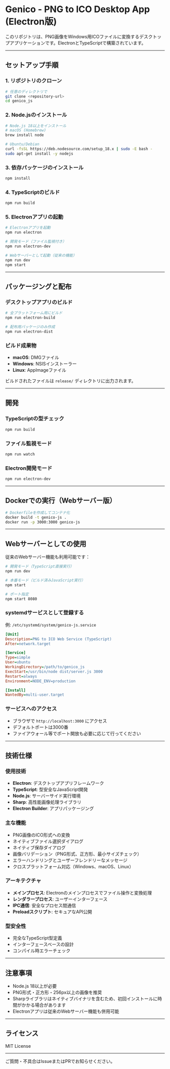 # Genico - PNG to ICO Desktop App (Electron版)

このリポジトリは、PNG画像をWindows用ICOファイルに変換するデスクトップアプリケーションです。ElectronとTypeScriptで構築されています。

---

## セットアップ手順

### 1. リポジトリのクローン

```bash
# 任意のディレクトリで
git clone <repository-url>
cd genico_js
```

### 2. Node.jsのインストール

```bash
# Node.js 18以上をインストール
# macOS (Homebrew)
brew install node

# Ubuntu/Debian
curl -fsSL https://deb.nodesource.com/setup_18.x | sudo -E bash -
sudo apt-get install -y nodejs
```

### 3. 依存パッケージのインストール

```bash
npm install
```

### 4. TypeScriptのビルド

```bash
npm run build
```

### 5. Electronアプリの起動

```bash
# Electronアプリを起動
npm run electron

# 開発モード（ファイル監視付き）
npm run electron-dev

# Webサーバーとして起動（従来の機能）
npm run dev
npm start
```

---

## パッケージングと配布

### デスクトップアプリのビルド

```bash
# 全プラットフォーム用にビルド
npm run electron-build

# 配布用パッケージのみ作成
npm run electron-dist
```

### ビルド成果物

- **macOS**: DMGファイル
- **Windows**: NSISインストーラー
- **Linux**: AppImageファイル

ビルドされたファイルは `release/` ディレクトリに出力されます。

---

## 開発

### TypeScriptの型チェック

```bash
npm run build
```

### ファイル監視モード

```bash
npm run watch
```

### Electron開発モード

```bash
npm run electron-dev
```

---

## Dockerでの実行（Webサーバー版）

```bash
# Dockerfileを作成してコンテナ化
docker build -t genico-js .
docker run -p 3000:3000 genico-js
```

---

## Webサーバーとしての使用

従来のWebサーバー機能も利用可能です：

```bash
# 開発モード（TypeScript直接実行）
npm run dev

# 本番モード（ビルド済みJavaScript実行）
npm start

# ポート指定
npm start 8080
```

### systemdサービスとして登録する

例: `/etc/systemd/system/genico-js.service`

```ini
[Unit]
Description=PNG to ICO Web Service (TypeScript)
After=network.target

[Service]
Type=simple
User=ubuntu
WorkingDirectory=/path/to/genico_js
ExecStart=/usr/bin/node dist/server.js 3000
Restart=always
Environment=NODE_ENV=production

[Install]
WantedBy=multi-user.target
```

### サービスへのアクセス

- ブラウザで `http://localhost:3000` にアクセス
- デフォルトポートは3000番
- ファイアウォール等でポート開放も必要に応じて行ってください

---

## 技術仕様

### 使用技術
- **Electron**: デスクトップアプリフレームワーク
- **TypeScript**: 型安全なJavaScript開発
- **Node.js**: サーバーサイド実行環境
- **Sharp**: 高性能画像処理ライブラリ
- **Electron Builder**: アプリパッケージング

### 主な機能
- PNG画像のICO形式への変換
- ネイティブファイル選択ダイアログ
- ネイティブ保存ダイアログ
- 画像バリデーション（PNG形式、正方形、最小サイズチェック）
- エラーハンドリングとユーザーフレンドリーなメッセージ
- クロスプラットフォーム対応（Windows、macOS、Linux）

### アーキテクチャ
- **メインプロセス**: Electronのメインプロセスでファイル操作と変換処理
- **レンダラープロセス**: ユーザーインターフェース
- **IPC通信**: 安全なプロセス間通信
- **Preloadスクリプト**: セキュアなAPI公開

### 型安全性
- 完全なTypeScript型定義
- インターフェースベースの設計
- コンパイル時エラーチェック

---

## 注意事項
- Node.js 18以上が必要
- PNG形式・正方形・256px以上の画像を推奨
- Sharpライブラリはネイティブバイナリを含むため、初回インストールに時間がかかる場合があります
- Electronアプリは従来のWebサーバー機能も併用可能

---

## ライセンス

MIT License

---

ご質問・不具合はIssueまたはPRでお知らせください。
